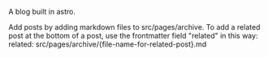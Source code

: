 A blog built in astro.

Add posts by adding markdown files to src/pages/archive. To add a related post at the bottom of a post, use the frontmatter field "related" in this way:
related: src/pages/archive/{file-name-for-related-post}.md

